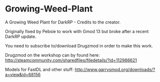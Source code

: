 Growing-Weed-Plant
==================

A Growing Weed Plant for DarkRP - Credits to the creator.

Originally fixed by Pebsie to work with Gmod 13 but broke after a recent DarkRP update.

You need to subscribe to/download Drugzmod in order to make this work.

Drugzmod on the workshop can by found here: http://steamcommunity.com/sharedfiles/filedetails/?id=112986621

Models for FastDL and other stuff: http://www.garrysmod.org/downloads/?a=view&id=68156
